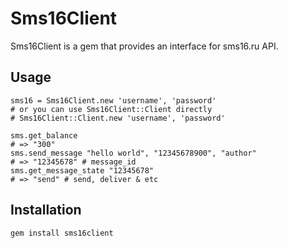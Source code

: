 # Sms16Client

Sms16Client is a gem that provides an interface for sms16.ru API.

## Usage

    sms16 = Sms16Client.new 'username', 'password'
    # or you can use Sms16Client::Client directly
    # Sms16Client::Client.new 'username', 'password'

    sms.get_balance
    # => "300"
    sms.send_message "hello world", "12345678900", "author"
    # => "12345678" # message_id
    sms.get_message_state "12345678"
    # => "send" # send, deliver & etc

## Installation

    gem install sms16client
